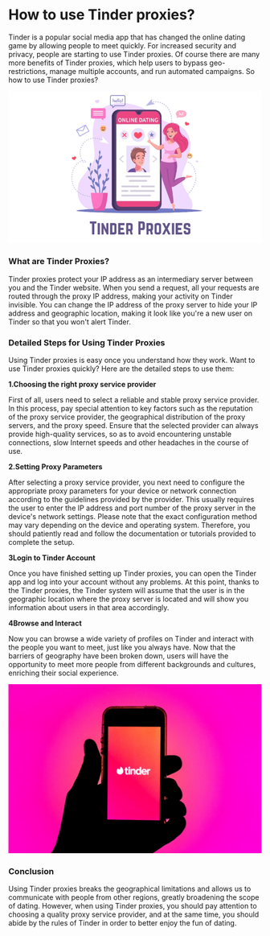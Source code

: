 # How to use Tinder proxies?

Tinder is a popular social media app that has changed the online dating game by allowing people to meet quickly. For increased security and privacy, people are starting to use Tinder proxies. Of course there are many more benefits of Tinder proxies, which help users to bypass geo-restrictions, manage multiple accounts, and run automated campaigns. So how to use Tinder proxies?

![proxy IP](https://github.com/IPXProxy/Types-of-proxy-servers/blob/main/Types-of-proxy-servers/Tinder%20proxies1.png)

<h3>What are Tinder Proxies?</h3>

Tinder proxies protect your IP address as an intermediary server between you and the Tinder website. When you send a request, all your requests are routed through the proxy IP address, making your activity on Tinder invisible. You can change the IP address of the proxy server to hide your IP address and geographic location, making it look like you're a new user on Tinder so that you won't alert Tinder.

<h3>Detailed Steps for Using Tinder Proxies</h3>

Using Tinder proxies is easy once you understand how they work. Want to use Tinder proxies quickly? Here are the detailed steps to use them:

**1.Choosing the right proxy service provider**

First of all, users need to select a reliable and stable proxy service provider. In this process, pay special attention to key factors such as the reputation of the proxy service provider, the geographical distribution of the proxy servers, and the proxy speed. Ensure that the selected provider can always provide high-quality services, so as to avoid encountering unstable connections, slow Internet speeds and other headaches in the course of use.

**2.Setting Proxy Parameters**

After selecting a proxy service provider, you next need to configure the appropriate proxy parameters for your device or network connection according to the guidelines provided by the provider. This usually requires the user to enter the IP address and port number of the proxy server in the device's network settings. Please note that the exact configuration method may vary depending on the device and operating system. Therefore, you should patiently read and follow the documentation or tutorials provided to complete the setup.

**3Login to Tinder Account**

Once you have finished setting up Tinder proxies, you can open the Tinder app and log into your account without any problems. At this point, thanks to the Tinder proxies, the Tinder system will assume that the user is in the geographic location where the proxy server is located and will show you information about users in that area accordingly.

**4Browse and Interact**

Now you can browse a wide variety of profiles on Tinder and interact with the people you want to meet, just like you always have. Now that the barriers of geography have been broken down, users will have the opportunity to meet more people from different backgrounds and cultures, enriching their social experience.

![proxy IP](https://github.com/IPXProxy/Types-of-proxy-servers/blob/main/Types-of-proxy-servers/Tinder%20proxies2.jpg)
<h3>Conclusion</h3>
Using Tinder proxies breaks the geographical limitations and allows us to communicate with people from other regions, greatly broadening the scope of dating. However, when using Tinder proxies, you should pay attention to choosing a quality proxy service provider, and at the same time, you should abide by the rules of Tinder in order to better enjoy the fun of dating.
